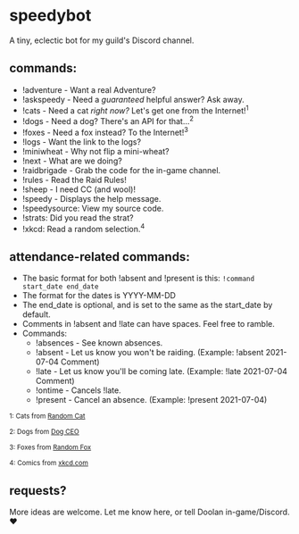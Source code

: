 # speedybot
A tiny, eclectic bot for my guild's Discord channel.

## commands:

- !adventure - Want a real Adventure?
- !askspeedy - Need a *guaranteed* helpful answer? Ask away.
- !cats - Need a cat _right now?_ Let's get one from the Internet!<sup>1</sup>
- !dogs - Need a dog? There's an API for that...<sup>2</sup>
- !foxes - Need a fox instead? To the Internet!<sup>3</sup>
- !logs - Want the link to the logs?
- !miniwheat - Why not flip a mini-wheat?
- !next - What are we doing?
- !raidbrigade - Grab the code for the in-game channel.
- !rules - Read the Raid Rules!
- !sheep - I need CC (and wool)!
- !speedy -  Displays the help message.
- !speedysource: View my source code.
- !strats: Did you read the strat?
- !xkcd: Read a random selection.<sup>4</sip>

## attendance-related commands:
- The basic format for both !absent and !present is this: `!command start_date end_date`
- The format for the dates is YYYY-MM-DD
- The end_date is optional, and is set to the same as the start_date by default.
- Comments in !absent and !late can have spaces. Feel free to ramble.
- Commands:
  - !absences - See known absences.
  - !absent - Let us know you won't be raiding. (Example: !absent 2021-07-04 Comment)
  - !late - Let us know you'll be coming late. (Example: !late 2021-07-04 Comment)
  - !ontime - Cancels !late.
  - !present - Cancel an absence. (Example: !present 2021-07-04)

<small>1: Cats from [Random Cat](https://aws.random.cat/)</small>

<small>2: Dogs from [Dog CEO](https://dog.ceo/dog-api/)</small>

<small>3: Foxes from [Random Fox](https://randomfox.ca/)</small>

<small>4: Comics from [xkcd.com](https://xkcd.com/)</small>

## requests?
More ideas are welcome.  Let me know here, or tell Doolan in-game/Discord. ❤️
